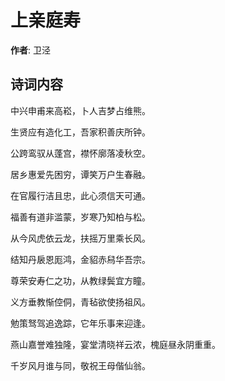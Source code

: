 # 上亲庭寿

**作者**: 卫泾

## 诗词内容

中兴申甫来高崧，卜人吉梦占维熊。

生贤应有造化工，吾家积善庆所钟。

公跨鸾驭从蓬宫，襟怀廓落凌秋空。

居乡惠爱先困穷，谭笑万户生春融。

在官履行洁且忠，此心须信天可通。

福善有道非滥蒙，岁寒乃知柏与松。

从今风虎依云龙，扶摇万里乘长风。

结知丹扆恩厖鸿，金貂赤舄华吾宗。

尊荣安寿仁之功，从教绿鬓宜方瞳。

义方垂教惭倥侗，青毡欲使扬祖风。

勉策驽驾追逸踪，它年乐事来迎逢。

燕山嘉誉难独隆，宴堂清晓祥云浓，槐庭昼永阴重重。

千岁风月谁与同，敬祝王母偕仙翁。

